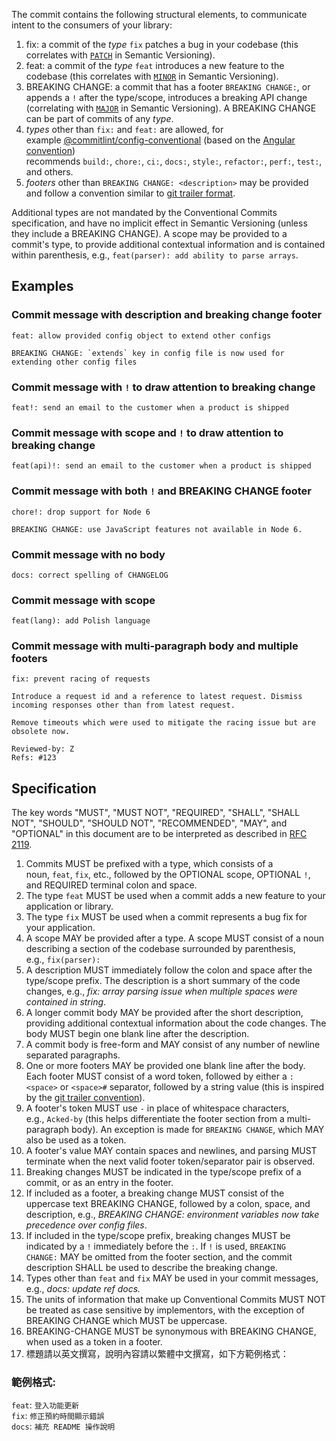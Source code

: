 The commit contains the following structural elements, to communicate intent to the consumers of your library:

1.  fix: a commit of the *type* `fix` patches a bug in your codebase (this correlates with [`PATCH`](http://semver.org/#summary) in Semantic Versioning).
2.  feat: a commit of the *type* `feat` introduces a new feature to the codebase (this correlates with [`MINOR`](http://semver.org/#summary) in Semantic Versioning).
3.  BREAKING CHANGE: a commit that has a footer `BREAKING CHANGE:`, or appends a `!` after the type/scope, introduces a breaking API change (correlating with [`MAJOR`](http://semver.org/#summary) in Semantic Versioning). A BREAKING CHANGE can be part of commits of any *type*.
4.  *types* other than `fix:` and `feat:` are allowed, for example [@commitlint/config-conventional](https://github.com/conventional-changelog/commitlint/tree/master/%40commitlint/config-conventional) (based on the [Angular convention](https://github.com/angular/angular/blob/22b96b9/CONTRIBUTING.md#-commit-message-guidelines)) recommends `build:`, `chore:`, `ci:`, `docs:`, `style:`, `refactor:`, `perf:`, `test:`, and others.
5.  *footers* other than `BREAKING CHANGE: <description>` may be provided and follow a convention similar to [git trailer format](https://git-scm.com/docs/git-interpret-trailers).

Additional types are not mandated by the Conventional Commits specification, and have no implicit effect in Semantic Versioning (unless they include a BREAKING CHANGE). A scope may be provided to a commit's type, to provide additional contextual information and is contained within parenthesis, e.g., `feat(parser): add ability to parse arrays`.

[](https://www.conventionalcommits.org/en/v1.0.0/#examples)Examples
-------------------------------------------------------------------

### [](https://www.conventionalcommits.org/en/v1.0.0/#commit-message-with-description-and-breaking-change-footer)Commit message with description and breaking change footer

```
feat: allow provided config object to extend other configs

BREAKING CHANGE: `extends` key in config file is now used for extending other config files

```

### [](https://www.conventionalcommits.org/en/v1.0.0/#commit-message-with--to-draw-attention-to-breaking-change)Commit message with `!` to draw attention to breaking change

```
feat!: send an email to the customer when a product is shipped

```

### [](https://www.conventionalcommits.org/en/v1.0.0/#commit-message-with-scope-and--to-draw-attention-to-breaking-change)Commit message with scope and `!` to draw attention to breaking change

```
feat(api)!: send an email to the customer when a product is shipped

```

### [](https://www.conventionalcommits.org/en/v1.0.0/#commit-message-with-both--and-breaking-change-footer)Commit message with both `!` and BREAKING CHANGE footer

```
chore!: drop support for Node 6

BREAKING CHANGE: use JavaScript features not available in Node 6.

```

### [](https://www.conventionalcommits.org/en/v1.0.0/#commit-message-with-no-body)Commit message with no body

```
docs: correct spelling of CHANGELOG

```

### [](https://www.conventionalcommits.org/en/v1.0.0/#commit-message-with-scope)Commit message with scope

```
feat(lang): add Polish language

```

### [](https://www.conventionalcommits.org/en/v1.0.0/#commit-message-with-multi-paragraph-body-and-multiple-footers)Commit message with multi-paragraph body and multiple footers

```
fix: prevent racing of requests

Introduce a request id and a reference to latest request. Dismiss
incoming responses other than from latest request.

Remove timeouts which were used to mitigate the racing issue but are
obsolete now.

Reviewed-by: Z
Refs: #123

```

[](https://www.conventionalcommits.org/en/v1.0.0/#specification)Specification
-----------------------------------------------------------------------------

The key words "MUST", "MUST NOT", "REQUIRED", "SHALL", "SHALL NOT", "SHOULD", "SHOULD NOT", "RECOMMENDED", "MAY", and "OPTIONAL" in this document are to be interpreted as described in [RFC 2119](https://www.ietf.org/rfc/rfc2119.txt).

1.  Commits MUST be prefixed with a type, which consists of a noun, `feat`, `fix`, etc., followed by the OPTIONAL scope, OPTIONAL `!`, and REQUIRED terminal colon and space.
2.  The type `feat` MUST be used when a commit adds a new feature to your application or library.
3.  The type `fix` MUST be used when a commit represents a bug fix for your application.
4.  A scope MAY be provided after a type. A scope MUST consist of a noun describing a section of the codebase surrounded by parenthesis, e.g., `fix(parser):`
5.  A description MUST immediately follow the colon and space after the type/scope prefix. The description is a short summary of the code changes, e.g., *fix: array parsing issue when multiple spaces were contained in string*.
6.  A longer commit body MAY be provided after the short description, providing additional contextual information about the code changes. The body MUST begin one blank line after the description.
7.  A commit body is free-form and MAY consist of any number of newline separated paragraphs.
8.  One or more footers MAY be provided one blank line after the body. Each footer MUST consist of a word token, followed by either a `:<space>` or `<space>#` separator, followed by a string value (this is inspired by the [git trailer convention](https://git-scm.com/docs/git-interpret-trailers)).
9.  A footer's token MUST use `-` in place of whitespace characters, e.g., `Acked-by` (this helps differentiate the footer section from a multi-paragraph body). An exception is made for `BREAKING CHANGE`, which MAY also be used as a token.
10. A footer's value MAY contain spaces and newlines, and parsing MUST terminate when the next valid footer token/separator pair is observed.
11. Breaking changes MUST be indicated in the type/scope prefix of a commit, or as an entry in the footer.
12. If included as a footer, a breaking change MUST consist of the uppercase text BREAKING CHANGE, followed by a colon, space, and description, e.g., *BREAKING CHANGE: environment variables now take precedence over config files*.
13. If included in the type/scope prefix, breaking changes MUST be indicated by a `!` immediately before the `:`. If `!` is used, `BREAKING CHANGE:` MAY be omitted from the footer section, and the commit description SHALL be used to describe the breaking change.
14. Types other than `feat` and `fix` MAY be used in your commit messages, e.g., *docs: update ref docs.*
15. The units of information that make up Conventional Commits MUST NOT be treated as case sensitive by implementors, with the exception of BREAKING CHANGE which MUST be uppercase.
16. BREAKING-CHANGE MUST be synonymous with BREAKING CHANGE, when used as a token in a footer.
17. 標題請以英文撰寫，說明內容請以繁體中文撰寫，如下方範例格式：

### 範例格式:
`feat`: `登入功能更新`  
`fix`: `修正預約時間顯示錯誤`  
`docs`: `補充 README 操作說明`